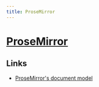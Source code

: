 ```yaml
---
title: ProseMirror
---
```


# [ProseMirror](https://prosemirror.net/)

## Links

- [ProseMirror's document model](https://github.com/ProseMirror/prosemirror-model)
